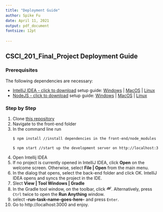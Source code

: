 ```yaml
---
title: "Deployment Guide"
author: Spike Fu
date: April 11, 2021
output: pdf_document
fontsize: 12pt

---
```

## CSCI_201_Final_Project Deployment Guide
### Prerequisites
The following dependencies are necessary:
- [IntelliJ IDEA - click to download](https://www.jetbrains.com/idea/download/)
setup guide: [Windows](https://www.guru99.com/download-install-node-js.html) | [MacOS](https://www.webucator.com/how-to/how-install-nodejs-on-mac.cfm) | [Linux](https://www.geeksforgeeks.org/installation-of-node-js-on-linux/)
- [NodeJS - click to download](https://nodejs.org/en/) 
setup guide: [Windows](https://www.guru99.com/download-install-node-js.html) | [MacOS](https://www.webucator.com/how-to/how-install-nodejs-on-mac.cfm) | [Linux](https://www.geeksforgeeks.org/installation-of-node-js-on-linux/)
### Step by Step
1. Clone [this repository](https://github.com/Spike-Fu/CSCI_201_Final_Project)
2. Navigate to the front-end folder
3. In the command line run
    ``` bash
    $ npm install //install dependencies in the front-end/node_modules
    ```
    ``` bash
    $ npm start //start up the development server on http://localhost:3000
    ```
4. Open Intellij IDEA
5. If no project is currently opened in IntelliJ IDEA, click **Open** on the welcome screen. Otherwise, select **File | Open** from the main menu.
6. In the dialog that opens, select the back-end folder and click OK. IntelliJ IDEA opens and syncs the project in the IDE.
7. Slect **View | Tool Windows | Gradle**
8. In the Gradle tool window, on the toolbar, click ![alt text](/gradle-common.icons.gradle.jpg "Logo Title Text 1"). Alternatively, press `Ctrl` twice to open the **Run Anything** window.
9.  select **-run-task-name-goes-here-** and press `Enter`.
10. Go to http://localhost:3000 and enjoy.